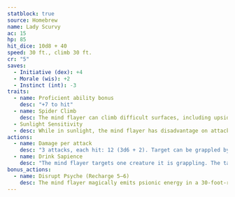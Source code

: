 ```yaml
---
statblock: true
source: Homebrew
name: Lady Scurvy
ac: 15
hp: 85
hit_dice: 10d8 + 40
speed: 30 ft., climb 30 ft.
cr: "5"
saves:
  - Initiative (dex): +4
  - Morale (wis): +2
  - Instinct (int): -3
traits:
  - name: Proficient ability bonus
    desc: "+7 to hit"
  - name: Spider Climb
    desc: The mind flayer can climb difficult surfaces, including upside down on ceilings, without needing to make an ability check.
  - Sunlight Sensitivity
  - desc: While in sunlight, the mind flayer has disadvantage on attack rolls, as well as on Wisdom (Perception) checks that rely on sight.
actions:
  - name: Damage per attack
    desc: "3 attacks, each hit: 12 (3d6 + 2). Target can be grappled by tentacles."
  - name: Drink Sapience
    desc: "The mind flayer targets one creature it is grappling. The target must succeed on a DC 15 Wisdom saving throw or take 14 (4d6) psychic damage and gain 1 level of [exhaustion](https://5e.tools/conditionsdiseases.html#exhaustion_phb). The mind flayer regains a number of hit points equal to the psychic damage dealt. A creature reduced to 0 hit points by the psychic damage dies."
bonus_actions:
  - name: Disrupt Psyche (Recharge 5–6)
    desc: The mind flayer magically emits psionic energy in a 30-foot-radius sphere centered on itself. Each creature in that area must succeed on a DC 15 Intelligence saving throw or be [incapacitated](https://5e.tools/conditionsdiseases.html#incapacitated_phb) for 1 minute. The [incapacitated](https://5e.tools/conditionsdiseases.html#incapacitated_phb) creature can repeat the saving throw at the end of each of its turns, ending the effect on itself on a success.
---
```

